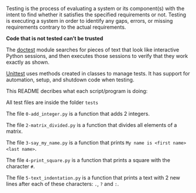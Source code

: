 Testing is the process of evaluating a system or its component(s) with the intent to find whether it satisfies the specified requirements or not.
Testing is executing a system in order to identify any gaps, errors, or missing requirements contrary to the actual requirements.

**Code that is not tested can’t be trusted**

The [doctest](https://docs.python.org/3.4/library/doctest.html) module searches for pieces of text that look like interactive Python sessions, and then executes those sessions to verify that they work exactly as shown.

[Unittest](https://docs.python.org/3/library/unittest.html) uses methods created in classes to manage tests. It has support for automation, setup, and shutdown code when testing.

This README decribes what each script/program is doing:

All test files are inside the folder `tests`

The file `0-add_integer.py` is a function that adds 2 integers.

The file `2-matrix_divided.py` is a function that divides all elements of a matrix.

The file `3-say_my_name.py` is a function that prints `My name is <first name> <last name>`.

The file `4-print_square.py` is a function that prints a square with the character `#`.

The file `5-text_indentation.py` is a function that prints a text with 2 new lines after each of these characters: `.`, `?` and `:`.
